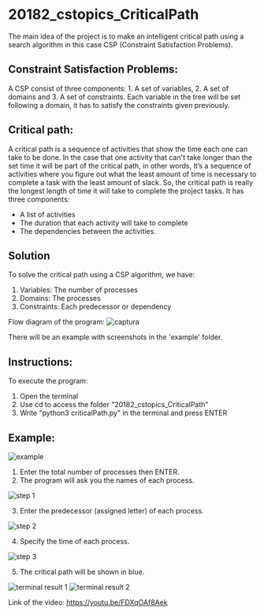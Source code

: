 # 20182_cstopics_CriticalPath

The main idea of the project is to make an intelligent critical path using a search algorithm
in this case CSP (Constraint Satisfaction Problems). 

## Constraint Satisfaction Problems:
A CSP consist of three components: 1. A set of variables, 2. A set of domains and
3. A set of constraints. Each variable in the tree will be set following a domain, it
has to satisfy the constraints given previously.

## Critical path:
A critical path is a sequence of activities that show the time each one can take to be 
done. In the case that one activity that can't take longer than the set time it will be part of 
the critical path, in other words, It’s a sequence of activities where you figure out what the
least amount of time is necessary to complete a task with the least amount of slack.
So, the critical path is really the longest length of time it will take to complete the project tasks.
It has three components: 
  * A list of activities
  * The duration that each activity will take to complete
  * The dependencies between the activities.
  
## Solution
To solve the critical path using a CSP algorithm, we have:
1. Variables: The number of processes
2. Domains: The processes
3. Constraints: Each predecessor or dependency

Flow diagram of the program:
![captura](https://user-images.githubusercontent.com/45362728/49238072-a95ba180-f3cd-11e8-8e03-3d7653ccd873.JPG)
  
There will be an example with screenshots in the 'example' folder.

## Instructions:
To execute the program:
1. Open the terminal
2. Use cd to access the folder "20182_cstopics_CriticalPath"
3. Write "python3 criticalPath.py" in the terminal and press ENTER

## Example:

![example](https://user-images.githubusercontent.com/45362728/49258528-be532780-f403-11e8-842d-8b468954ef23.JPG)

1. Enter the total number of processes then ENTER.
2. The program will ask you the names of each process.

![step 1](https://user-images.githubusercontent.com/45362728/49258534-c317db80-f403-11e8-9819-2bfc5c725b7a.JPG)

3. Enter the predecessor (assigned letter) of each process.

![step 2](https://user-images.githubusercontent.com/45362728/49258539-c8752600-f403-11e8-906c-c60bd98b6fd0.JPG)

4. Specify the time of each process.

![step 3](https://user-images.githubusercontent.com/45362728/49258544-cdd27080-f403-11e8-9c4b-6ba44cb8eb6d.JPG)

5. The critical path will be shown in blue.

![terminal result 1](https://user-images.githubusercontent.com/45362728/49258553-d3c85180-f403-11e8-8964-5839838dbd48.JPG)
![terminal result 2](https://user-images.githubusercontent.com/45362728/49258557-d88d0580-f403-11e8-9af0-12862029d8b5.JPG)

Link of the video:
https://youtu.be/FDXqOAf8Aek
